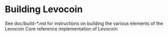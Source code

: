 Building Levocoin
=============

See doc/build-*.md for instructions on building the various
elements of the Levocoin Core reference implementation of Levocoin.
